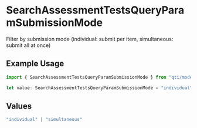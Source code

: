 # SearchAssessmentTestsQueryParamSubmissionMode

Filter by submission mode (individual: submit per item, simultaneous: submit all at once)

## Example Usage

```typescript
import { SearchAssessmentTestsQueryParamSubmissionMode } from "qti/models/operations";

let value: SearchAssessmentTestsQueryParamSubmissionMode = "individual";
```

## Values

```typescript
"individual" | "simultaneous"
```